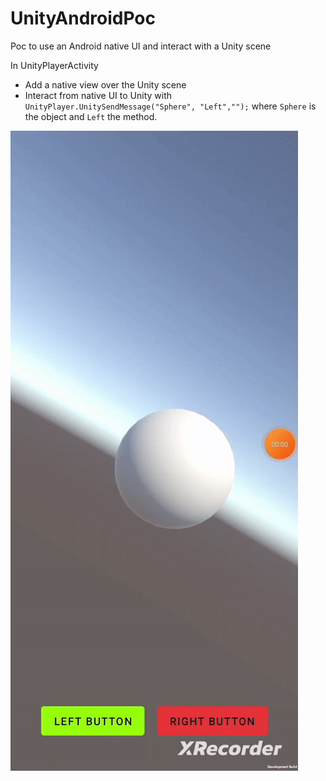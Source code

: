 # UnityAndroidPoc
Poc to use an Android native UI and interact with a Unity scene

In UnityPlayerActivity
- Add a native view over the Unity scene
- Interact from native UI to Unity with `UnityPlayer.UnitySendMessage("Sphere", "Left","");` where `Sphere` is the object and `Left` the method.

![](https://github.com/laurentlr/UnityAndroidPoc/blob/main/unityGif.gif)
